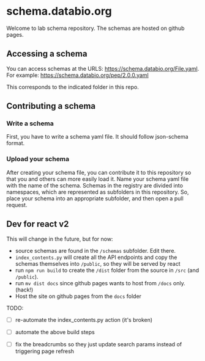 # schema.databio.org

Welcome to lab schema repository. The schemas are hosted on github pages. 

## Accessing a schema

You can access schemas at the URLS: https://schema.databio.org/File.yaml.  For example: https://schema.databio.org/pep/2.0.0.yaml

This corresponds to the indicated folder in this repo.

## Contributing a schema

### Write a schema 

First, you have to write a schema yaml file. It should follow json-schema format.

### Upload your schema

After creating your schema file, you can contribute it to this repository so that you and others can more easily load it.  Name your schema yaml file with the name of the schema. Schemas in the registry are divided into namespaces, which are represented as subfolders in this repository. So, place your schema into an appropriate subfolder, and then open a pull request.

## Dev for react v2

This will change in the future, but for now:

- source schemas are found in the `/schemas` subfolder. Edit there.
- `index_contents.py` will create all the API endpoints and copy the schemas themselves into `/public`, so they will be served by react
- run `npm run build` to create the `/dist` folder from the source in `/src` (and `/public`).
- run `mv dist docs` since github pages wants to host from `/docs` only. (hack!)
- Host the site on github pages from the `docs` folder

TODO:
- [ ] re-automate the index_contents.py action (it's broken)
- [ ] automate the above build steps
- [ ] fix the breadcrumbs so they just update search params instead of triggering page refresh

